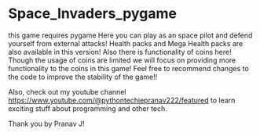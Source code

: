 # Space_Invaders_pygame
this game requires pygame
Here you can play as an space pilot and defend yourself from external attacks!
Health packs and Mega Health packs are also available in this version!
Also there is functionality of coins here!
Though the usage of coins are limited we will focus on providing more functionality to the coins in this game!
Feel free to recommend changes to the code to improve the stability of the game!!

Also, check out my youtube channel https://www.youtube.com/@pythontechiepranav222/featured to learn exciting stuff about programming and other tech.

Thank you by Pranav J!
